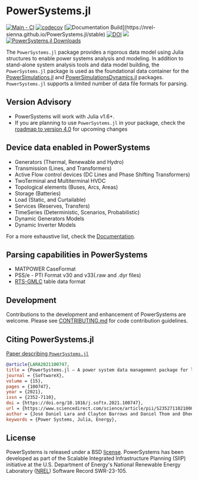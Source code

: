 # PowerSystems.jl

[![Main - CI](https://github.com/NREL-Sienna/PowerSystems.jl/workflows/Main%20-%20CI/badge.svg)](https://github.com/NREL-Sienna/PowerSystems.jl/actions/workflows/main-tests.yml)
[![codecov](https://codecov.io/gh/NREL-Sienna/PowerSystems.jl/branch/main/graph/badge.svg)](https://codecov.io/gh/NREL-Sienna/PowerSystems.jl)
[![Documentation Build](https://github.com/NREL-Sienna/PowerSystems.jl/workflows/Documentation/badge.svg?)](https://nrel-sienna.github.io/PowerSystems.jl/stable)
[![DOI](https://zenodo.org/badge/114039584.svg)](https://zenodo.org/badge/latestdoi/114039584)
[<img src="https://img.shields.io/badge/slack-@Sienna/PSY-sienna.svg?logo=slack">](https://join.slack.com/t/nrel-sienna/shared_invite/zt-glam9vdu-o8A9TwZTZqqNTKHa7q3BpQ)
[![PowerSystems.jl Downloads](https://img.shields.io/badge/dynamic/json?url=http%3A%2F%2Fjuliapkgstats.com%2Fapi%2Fv1%2Fmonthly_downloads%2FPowerSystems&query=total_requests&suffix=%2Fmonth&label=Downloads)](http://juliapkgstats.com/pkg/PowerSystems)

The `PowerSystems.jl` package provides a rigorous data model using Julia structures to enable power systems analysis and modeling. In addition to stand-alone system analysis tools and data model building, the `PowerSystems.jl` package is used as the foundational data container for the [PowerSimulations.jl](https://github.com/NREL/PowerSimulations.jl) and [PowerSimulationsDynamics.jl](https://github.com/NREL-Sienna/PowerSimulationsDynamics.jl) packages. `PowerSystems.jl` supports a limited number of data file formats for parsing.

## Version Advisory

- PowerSystems will work with Julia v1.6+.
- If you are planning to use `PowerSystems.jl` in your package, check the [roadmap to version 4.0](https://github.com/NREL-Sienna/PowerSystems.jl/projects/4) for upcoming changes

## Device data enabled in PowerSystems

- Generators (Thermal, Renewable and Hydro)
- Transmission (Lines, and Transformers)
- Active Flow control devices (DC Lines and Phase Shifting Transformers)
- TwoTerminal and Multiterminal HVDC
- Topological elements (Buses, Arcs, Areas)
- Storage (Batteries)
- Load (Static, and Curtailable)
- Services (Reserves, Transfers)
- TimeSeries (Deterministic, Scenarios, Probabilistic)
- Dynamic Generators Models
- Dynamic Inverter Models

For a more exhaustive list, check the [Documentation](https://nrel-sienna.github.io/PowerSystems.jl/stable).

## Parsing capabilities in PowerSystems

- MATPOWER CaseFormat
- PSS/e - PTI Format v30 and v33(.raw and .dyr files) 
- [RTS-GMLC](https://github.com/GridMod/RTS-GMLC/tree/main/RTS_Data/SourceData) table data format

## Development

Contributions to the development and enhancement of PowerSystems are welcome. Please see
[CONTRIBUTING.md](https://github.com/NREL/PowerSystems.jl/blob/main/CONTRIBUTING.md) for
code contribution guidelines.

## Citing PowerSystems.jl

[Paper describing `PowerSystems.jl`](https://www.sciencedirect.com/science/article/pii/S2352711021000765)

```bibtex
@article{LARA2021100747,
title = {PowerSystems.jl — A power system data management package for large scale modeling},
journal = {SoftwareX},
volume = {15},
pages = {100747},
year = {2021},
issn = {2352-7110},
doi = {https://doi.org/10.1016/j.softx.2021.100747},
url = {https://www.sciencedirect.com/science/article/pii/S2352711021000765},
author = {José Daniel Lara and Clayton Barrows and Daniel Thom and Dheepak Krishnamurthy and Duncan Callaway},
keywords = {Power Systems, Julia, Energy},
```

## License

PowerSystems is released under a BSD [license](https://github.com/NREL/PowerSystems.jl/blob/main/LICENSE).
PowerSystems has been developed as part of the Scalable Integrated Infrastructure Planning (SIIP)
initiative at the U.S. Department of Energy's National Renewable Energy Laboratory ([NREL](https://www.nrel.gov/)) Software Record SWR-23-105.
